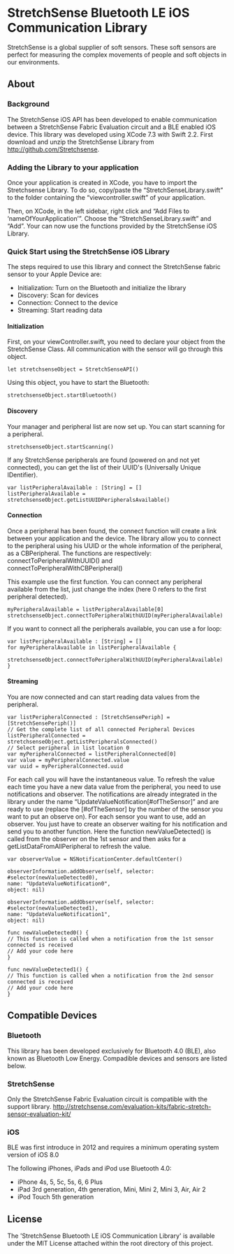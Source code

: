 # StretchSense Bluetooth LE iOS Communication Library

StretchSense is a global supplier of soft sensors. These soft sensors are perfect for measuring the complex movements of people and soft objects in our environments. 

## About
### Background
The StretchSense iOS API has been developed to enable communication between a StretchSense Fabric Evaluation circuit and a BLE enabled iOS device. This library was developed using XCode 7.3 with Swift 2.2.
First download and unzip the StretchSense Library from http://github.com/Stretchsense.

### Adding the Library to your application
Once your application is created in XCode, you have to import the Stretchsense Library.
To do so, copy/paste the “StretchSenseLibrary.swift” to the folder containing the “viewcontroller.swift” of your application.

Then, on XCode, in the left sidebar, right click and “Add Files to ‘nameOfYourApplication’”. Choose the “StretchSenseLibrary.swift” and “Add”.
Your can now use the functions provided by the StretchSense iOS Library.
### Quick Start using the StretchSense iOS Library

The steps required to use this library and connect the StretchSense fabric sensor to your Apple Device are:

*	Initialization: Turn on the Bluetooth and initialize the library
*	Discovery: 	Scan for devices
*	Connection: Connect to the device
*	Streaming:  Start reading data

#### Initialization
First, on your viewController.swift, you need to declare your object from the StretchSense Class. All communication with the sensor will go through this object. 

	let stretchsenseObject = StretchSenseAPI()

Using this object, you have to start the Bluetooth:
 
	stretchsenseObject.startBluetooth()

#### Discovery
Your manager and peripheral list are now set up. You can start scanning for a peripheral.

	stretchsenseObject.startScanning()

If any StretchSense peripherals are found (powered on and not yet connected), you can get the list of their UUID's (Universally Unique IDentifier).

  	var listPeripheralAvailable : [String] = []
	listPeripheralAvailable = stretchsenseObject.getListUUIDPeripheralsAvailable()

#### Connection

Once a peripheral has been found, the connect function will create a link between your application and the device. The library allow you to connect to the peripheral using his UUID or the whole information of the peripheral, as a CBPeripheral. The functions are respectively: connectToPeripheralWithUUID() and  connectToPeripheralWithCBPeripheral()

This example use the first function. You can connect any peripheral available from the list, just change the index (here 0 refers to the first peripheral detected). 

	myPeripheralAvailable = listPeripheralAvailable[0]         
	stretchsenseObject.connectToPeripheralWithUUID(myPeripheralAvailable)

If you want to connect all the peripherals available, you can use a for loop:

	var listPeripheralAvailable : [String] = []
	for myPeripheralAvailable in listPeripheralAvailable {
		stretchsenseObject.connectToPeripheralWithUUID(myPeripheralAvailable)
	}

#### Streaming
You are now connected and can start reading data values from the peripheral.

 	var listPeripheralConnected : [StretchSensePeriph] = [StretchSensePeriph()]
    // Get the complete list of all connected Peripheral Devices
    listPeripheralConnected = stretchsenseObject.getListPeripheralsConnected()
    // Select peripheral in list location 0
    var myPeripheralConnected = listPeripheralConnected[0]
    var value = myPeripheralConnected.value
    var uuid = myPeripheralConnected.uuid


For each call you will have the instantaneous value. To refresh the value each time you have a new data value from the peripheral, you need to use notifications and observer. The notifications are already integrated in the library under the name “UpdateValueNotification[#ofTheSensor]” and are ready to use (replace the [#ofTheSensor] by the number of the sensor you want to put an observe on). For each sensor you want to use, add an observer. You just have to create an observer waiting for his notification and send you to another function. Here the function newValueDetected() is called from the observer on the 1st sensor and then asks for a getListDataFromAllPeripheral to refresh the value.
	
    var observerValue = NSNotificationCenter.defaultCenter()

    observerInformation.addObserver(self, selector: #selector(newValueDetected0), 
    name: "UpdateValueNotification0",
    object: nil)

    observerInformation.addObserver(self, selector: #selector(newValueDetected1), 
    name: "UpdateValueNotification1",
    object: nil)

    func newValueDetected0() {
    // This function is called when a notification from the 1st sensor connected is received
    // Add your code here
    }

    func newValueDetected1() {
    // This function is called when a notification from the 2nd sensor connected is received
    // Add your code here
    }



## Compatible Devices

### Bluetooth
This library has been developed exclusively for Bluetooth 4.0 (BLE), also known as Bluetooth Low Energy. Compadible devices and sensors are listed below. 

### StretchSense
Only the StretchSense Fabric Evaluation circuit is compatible with the support library.
http://stretchsense.com/evaluation-kits/fabric-stretch-sensor-evaluation-kit/

### iOS
BLE was first introduce in 2012 and requires a minimum operating system version of iOS 8.0

The following iPhones, iPads and iPod use Bluetooth 4.0:
*	iPhone 4s, 5, 5c, 5s, 6, 6 Plus
*	iPad 3rd generation, 4th generation, Mini, Mini 2, Mini 3, Air, Air 2
*	iPod Touch 5th generation

## License
The 'StretchSense Bluetooth LE iOS Communication Library' is available under the MIT License attached within the root directory of this project.